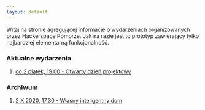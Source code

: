 ```yaml
---
layout: default
---
```


Witaj na stronie agregującej informacje o wydarzeniach organizowanych przez Hackerspace Pomorze. Jak na razie jest to prototyp zawierający tylko najbardziej elementarną funkcjonalność.

### Aktualne wydarzenia

1. [co 2 piątek, 19.00 - Otwarty dzień projektowy](./otwarty-dzien-projektowy.html)


### Archiwum
1. [2 X 2020, 17.30 - Własny inteligentny dom](./iot-na-ikm.html)

